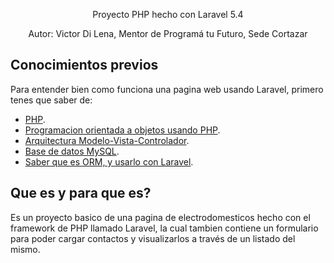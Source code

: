 <p align="center">Proyecto PHP hecho con Laravel 5.4</p>
<p align="center">Autor: Victor Di Lena, Mentor de Programá tu Futuro, Sede Cortazar</p>

## Conocimientos previos

Para entender bien como funciona una pagina web usando Laravel, primero tenes que saber de:

- [PHP](http://php.net/manual/es/index.php).
- [Programacion orientada a objetos usando PHP](https://styde.net/php-y-programacion-orientada-a-objetos/).
- [Arquitectura Modelo-Vista-Controlador](https://es.wikipedia.org/wiki/Modelo%E2%80%93vista%E2%80%93controlador).
- [Base de datos MySQL](https://www.tutorialesprogramacionya.com/mysqlya/).
- [Saber que es ORM, y usarlo con Laravel](https://styde.net/aprende-a-usar-eloquent-el-orm-de-laravel/).

## Que es y para que es?

Es un proyecto basico de una pagina de electrodomesticos hecho con el framework de PHP llamado Laravel, la cual tambien contiene un formulario para poder cargar contactos y visualizarlos a través de un listado del mismo.
